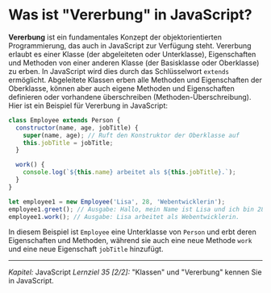 # Was ist "Vererbung" in JavaScript?

**Vererbung** ist ein fundamentales Konzept der objektorientierten Programmierung, das auch in JavaScript zur Verfügung steht. Vererbung erlaubt es einer Klasse (der abgeleiteten oder Unterklasse), Eigenschaften und Methoden von einer anderen Klasse (der Basisklasse oder Oberklasse) zu erben. In JavaScript wird dies durch das Schlüsselwort `extends` ermöglicht. Abgeleitete Klassen erben alle Methoden und Eigenschaften der Oberklasse, können aber auch eigene Methoden und Eigenschaften definieren oder vorhandene überschreiben (Methoden-Überschreibung). Hier ist ein Beispiel für Vererbung in JavaScript:

```javascript
class Employee extends Person {
  constructor(name, age, jobTitle) {
    super(name, age); // Ruft den Konstruktor der Oberklasse auf
    this.jobTitle = jobTitle;
  }

  work() {
    console.log(`${this.name} arbeitet als ${this.jobTitle}.`);
  }
}

let employee1 = new Employee('Lisa', 28, 'Webentwicklerin');
employee1.greet(); // Ausgabe: Hallo, mein Name ist Lisa und ich bin 28 Jahre alt.
employee1.work(); // Ausgabe: Lisa arbeitet als Webentwicklerin.
```

In diesem Beispiel ist `Employee` eine Unterklasse von `Person` und erbt deren Eigenschaften und Methoden, während sie auch eine neue Methode `work` und eine neue Eigenschaft `jobTitle` hinzufügt.

---

_Kapitel:_ JavaScript
_Lernziel 35 \[2/2\]:_ "Klassen" und "Vererbung" kennen Sie in JavaScript.
